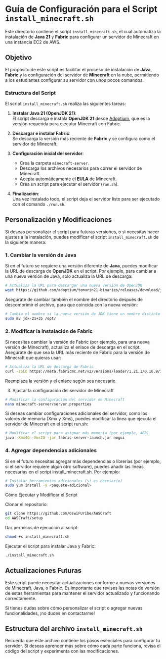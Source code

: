 # Guía de Configuración para el Script `install_minecraft.sh`

Este directorio contiene el script `install_minecraft.sh`, el cual automatiza la instalación de **Java 21** y **Fabric** para configurar un servidor de Minecraft en una instancia EC2 de AWS.

## Objetivo

El propósito de este script es facilitar el proceso de instalación de **Java**, **Fabric** y la configuración del servidor de **Minecraft** en la nube, permitiendo a los estudiantes configurar su servidor con unos pocos comandos. 

### Estructura del Script

El script `install_minecraft.sh` realiza las siguientes tareas:

1. **Instalar Java 21 (OpenJDK 21)**:  
   El script descarga e instala **OpenJDK 21** desde [Adoptium](https://adoptium.net/), que es la versión requerida para ejecutar Minecraft con Fabric.

2. **Descargar e instalar Fabric**:  
   Se descarga la versión más reciente de **Fabric** y se configura como el servidor de Minecraft.

3. **Configuración inicial del servidor**:
   - Crea la carpeta `minecraft-server`.
   - Descarga los archivos necesarios para correr el servidor de Minecraft.
   - Acepta automáticamente el **EULA** de Minecraft.
   - Crea un script para ejecutar el servidor (`run.sh`).

4. **Finalización**:  
   Una vez instalado todo, el script deja el servidor listo para ser ejecutado con el comando `./run.sh`.

## Personalización y Modificaciones

Si deseas personalizar el script para futuras versiones, o si necesitas hacer ajustes a la instalación, puedes modificar el script `install_minecraft.sh` de la siguiente manera:

### 1. **Cambiar la versión de Java**
Si en el futuro se requiere una versión diferente de **Java**, puedes modificar la URL de descarga de **OpenJDK** en el script. Por ejemplo, para cambiar a una nueva versión de Java, solo actualiza la URL de descarga:

```bash
# Actualiza la URL para descargar una nueva versión de OpenJDK
wget https://github.com/adoptium/temurin21-binaries/releases/download/jdk-21%2B35/OpenJDK21U-jdk_x64_linux_hotspot_21_35.tar.gz
```

Asegúrate de cambiar también el nombre del directorio después de descomprimir el archivo, para que coincida con la nueva versión:

```bash
# Cambia el nombre si la nueva versión de JDK tiene un nombre distinto
sudo mv jdk-21+35 /opt/
```

### 2. Modificar la instalación de Fabric

Si necesitas cambiar la versión de Fabric (por ejemplo, para una nueva versión de Minecraft), actualiza el enlace de descarga en el script. Asegúrate de que sea la URL más reciente de Fabric para la versión de Minecraft que quieras usar:

```bash
# Actualiza la URL de descarga de Fabric
curl -sSLO https://meta.fabricmc.net/v2/versions/loader/1.21.1/0.16.9/1.0.1/server/jar
```

Reemplaza la versión y el enlace según sea necesario.

3. Ajustar la configuración del servidor de Minecraft

```bash
# Modificar la configuración del servidor de Minecraft
nano minecraft-server/server.properties
```

Si deseas cambiar configuraciones adicionales del servidor, como los valores de memoria (Xmx y Xms), puedes modificar la línea que ejecuta el servidor de Minecraft en el script run.sh:

```bash
# Modificar el script para asignar más memoria (por ejemplo, 4GB)
java -Xmx4G -Xms2G -jar fabric-server-launch.jar nogui
```

### 4. Agregar dependencias adicionales

Si en el futuro necesitas agregar más dependencias o librerías (por ejemplo, si el servidor requiere algún otro software), puedes añadir las líneas necesarias en el script install_minecraft.sh. Por ejemplo:

```bash
# Instalar herramientas adicionales (si es necesario)
sudo yum install -y <paquete-adicional>
```

Cómo Ejecutar y Modificar el Script

Clonar el repositorio:

```bash
git clone https://github.com/OswiFUribe/AWSCraft
cd AWSCraft/setup
```

Dar permisos de ejecución al script:
```bash
chmod +x install_minecraft.sh
```

Ejecutar el script para instalar Java y Fabric:

```bash
./install_minecraft.sh
```

## Actualizaciones Futuras

Este script puede necesitar actualizaciones conforme a nuevas versiones de Minecraft, Java, o Fabric. Es importante que revises las notas de versión de estas herramientas para mantener el servidor actualizado y funcionando correctamente.

Si tienes dudas sobre cómo personalizar el script o agregar nuevas funcionalidades, ¡no dudes en contactarme!

## Estructura del archivo `install_minecraft.sh`

Recuerda que este archivo contiene los pasos esenciales para configurar tu servidor. Si deseas aprender más sobre cómo cada parte funciona, revisa el código del script y experimenta con las modificaciones.